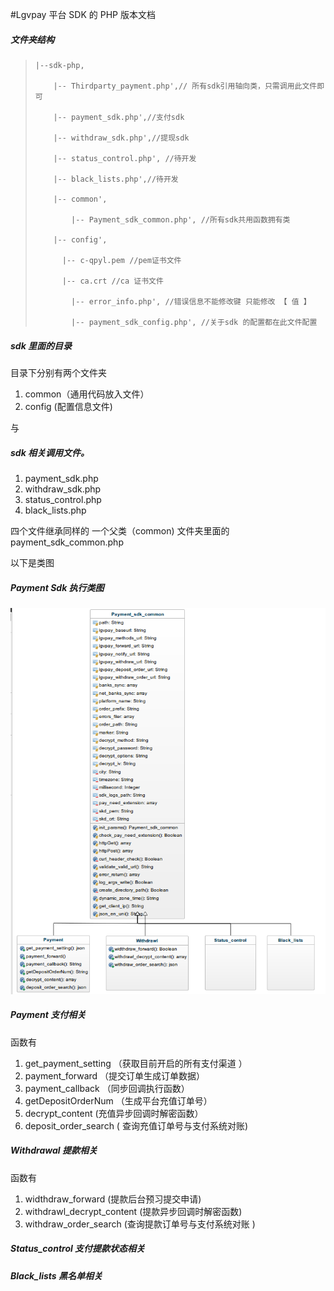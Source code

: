 #Lgvpay 平台 SDK 的 PHP 版本文档

##### 文件夹结构

> ```
> |--sdk-php,
>
>     |-- Thirdparty_payment.php',// 所有sdk引用轴向类，只需调用此文件即可
>
>     |-- payment_sdk.php',//支付sdk
>
>     |-- withdraw_sdk.php',//提现sdk
>
>     |-- status_control.php', //待开发
>
>     |-- black_lists.php',//待开发
>
>     |-- common',
>
>         |-- Payment_sdk_common.php', //所有sdk共用函数拥有类
>
>     |-- config',
>     
>     	|-- c-qpyl.pem //pem证书文件
>     	
>     	|-- ca.crt //ca 证书文件
>
>         |-- error_info.php', //错误信息不能修改键 只能修改 【 值 】
>
>         |-- payment_sdk_config.php', //关于sdk 的配置都在此文件配置
> ```

##### sdk 里面的目录

目录下分别有两个文件夹 

1.  common（通用代码放入文件）
2.  config (配置信息文件)

与

##### sdk 相关调用文件。

1. payment_sdk.php
2. withdraw_sdk.php
3. status_control.php
4. black_lists.php

四个文件继承同样的 一个父类（common) 文件夹里面的 payment_sdk_common.php

以下是类图

##### Payment Sdk 执行类图

![class_uml](class_uml.png)

##### Payment 支付相关

函数有

1. get_payment_setting   （获取目前开启的所有支付渠道 ）
2. payment_forward        （提交订单生成订单数据）
3. payment_callback        （同步回调执行函数）
4. getDepositOrderNum （生成平台充值订单号）
5. decrypt_content             (充值异步回调时解密函数）
6. deposit_order_search   ( 查询充值订单号与支付系统对账)

##### Withdrawal 提款相关

函数有

1. widthdraw_forward                 (提款后台预习提交申请)
2.  withdrawl_decrypt_content  (提款异步回调时解密函数)
3.  withdraw_order_search         (查询提款订单号与支付系统对账 )

##### Status_control 支付提款状态相关

##### Black_lists  黑名单相关